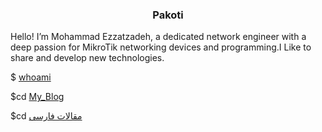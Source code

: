 <h3 align="center">Pakoti</h3>
<p>Hello! I’m Mohammad Ezzatzadeh, a dedicated network engineer with a deep passion for MikroTik networking devices and programming.I Like to share and develop new technologies.
</p>


$ [whoami](https://pakoti.github.io/cv.html)


$cd [My_Blog](https://pakoti.github.io/)

$cd [مقالات فارسی](https://virgool.io/@ezat)

